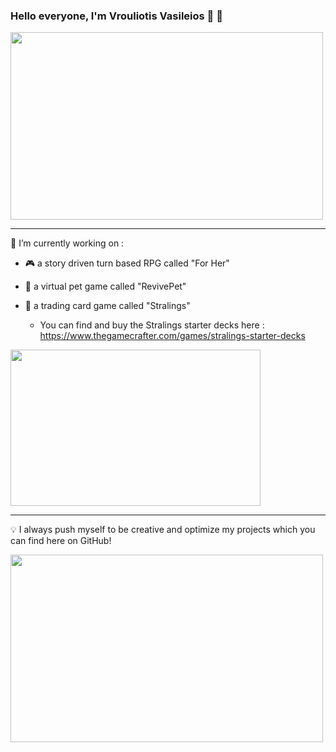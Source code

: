 ### Hello everyone, I'm Vrouliotis Vasileios :dragon: :robot:

<img src="https://64.media.tumblr.com/a6114dccc1506abc069a5cad3c0a435b/tumblr_os821sN1Z31w564ifo1_500.gifv" width="500" height="300" />

<hr>

🔭 I’m currently working on : 

- :video_game:  a story driven turn based RPG called "For Her" 

- :hamster:  a virtual pet game called "RevivePet"

- :flower_playing_cards: a trading card game called "Stralings"
  - You can find and buy the Stralings starter decks here : https://www.thegamecrafter.com/games/stralings-starter-decks

<img src="https://theboronheist.files.wordpress.com/2018/04/digimon-tamers-episode-1.png?w=640" width="400" height="250"/>
 
<hr>

:bulb: I always push myself to be creative and optimize my projects which you can find here on GitHub!

<img src="https://www.cavestory.org/forums/media/looks-like-a-mix-between-a-jellyfish-and-a-contact-lens.2197/full" width="500" height="300" />






